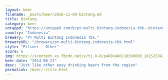 ```yaml
---
layout: beer
filename: _posts/beer/2016-11-09-bintang.md
title: Bintang
category: beer
untappd: "https://untappd.com/b/pt-multi-bintang-indonesia-tbk--bintang-pilsener/10434"
country: "Indonesia"
brewery: "PT Multi Bintang Indonesia Tbk."
breweryURL: "/brewery/pt-multi-bintang-indonesia-tbk.html"
style: "Pilsner - Other"
score: 6
img: https://scontent.xx.fbcdn.net/v/t1.0-0/p480x480/10398080_10152534290653745_1374069162252942719_n.jpg?oh=052191685f62fe1374766688f99311c3&oe=59704627
beer-date: "2014-06-21"
desc: "Just like other easy drinking beers from the region"
permalink: /beer/:title.html
---
```

